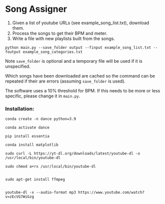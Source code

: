 

# Song Assigner

1. Given a list of youtube URLs (see example_song_list.txt), download them. 
1. Process the songs to get their BPM and meter.
1. Write a file with new playlists built from the songs.

``` python main.py --save_folder output --finput example_song_list.txt --foutput example_song_categories.txt ```

Note ```save_folder``` is optional and a temporary file will be used if it is unspecified. 

Which songs have been downloaded are cached so the command can be repeated if their are errors (assuming ```save_folder``` is used).

The software uses a 10\% threshold for BPM. If this needs to be more or less specific, please change it in ```main.py```.

### Installation: 
```
conda create -n dance python=3.9

conda activate dance

pip install essentia

conda install matplotlib

sudo curl -L https://yt-dl.org/downloads/latest/youtube-dl -o /usr/local/bin/youtube-dl

sudo chmod a+rx /usr/local/bin/youtube-dl


sudo apt-get install ffmpeg


youtube-dl -x --audio-format mp3 https://www.youtube.com/watch?v=zEcVG7WiGzg
```


